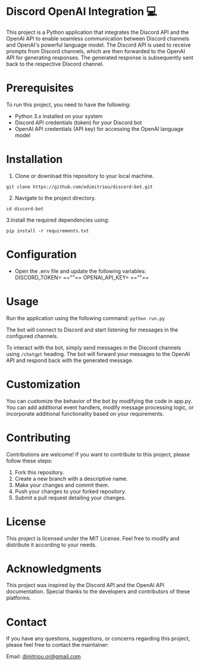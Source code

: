 # **Discord OpenAI Integration** 💻

This project is a Python application that integrates the Discord API and the OpenAI API to enable seamless communication between Discord channels and OpenAI's powerful language model. The Discord API is used to receive prompts from Discord channels, which are then forwarded to the OpenAI API for generating responses. The generated response is subsequently sent back to the respective Discord channel.

# **Prerequisites**

To run this project, you need to have the following:

- Python 3.x installed on your system
- Discord API credentials (token) for your Discord bot
- OpenAI API credentials (API key) for accessing the OpenAI language model

# **Installation**

1. Clone or download this repository to your local machine.

`git clone https://github.com/odimitriou/discord-bot.git`

2. Navigate to the project directory.

`cd discord-bot`

3.Install the required dependencies using:

`pip install -r requirements.txt`

# **Configuration**

- Open the .env file and update the following variables:
DISCORD_TOKEN= =="<your-discord-bot-token>"==
OPENAI_API_KEY= =="<your-openai-api-key>"==

# **Usage**
Run the application using the following command:
`python run.py`

The bot will connect to Discord and start listening for messages in the configured channels.

To interact with the bot, simply send messages in the Discord channels using `/chatgpt` heading. The bot will forward your messages to the OpenAI API and respond back with the generated message.

# **Customization**
You can customize the behavior of the bot by modifying the code in app.py. You can add additional event handlers, modify message processing logic, or incorporate additional functionality based on your requirements.

# **Contributing**
Contributions are welcome! If you want to contribute to this project, please follow these steps:

1. Fork this repository.
2. Create a new branch with a descriptive name.
3. Make your changes and commit them.
4. Push your changes to your forked repository.
5. Submit a pull request detailing your changes.

# **License**
This project is licensed under the MIT License. Feel free to modify and distribute it according to your needs.

# **Acknowledgments**
This project was inspired by the Discord API and the OpenAI API documentation. Special thanks to the developers and contributors of these platforms.

# **Contact**
If you have any questions, suggestions, or concerns regarding this project, please feel free to contact the maintainer:

Email: dimitriou.or@gmail.com

